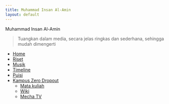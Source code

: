 ```yaml
---
title: Muhammad Insan Al-Amin
layout: default
---
```


Muhammad Insan Al-Amin

> Tuangkan dalam media, secara jelas ringkas dan sederhana, sehingga mudah dimengerti 

- [Home](https://insanalamin.github.io)
- [Riset](/riset)
- [Musik](/musik)
- [Timeline](/timeline)
- [Puisi](/puisi)
- [Kampus Zero Dropout](https://mecha.id)
  - [Mata kuliah](https://mechaid.github.io/course-materials/)
  - [Wiki](https://mechaid.github.io/wiki/)
  - [Mecha TV](https://www.youtube.com/channel/UCAHKfmOwqZrShZ3SPhReqtg)
